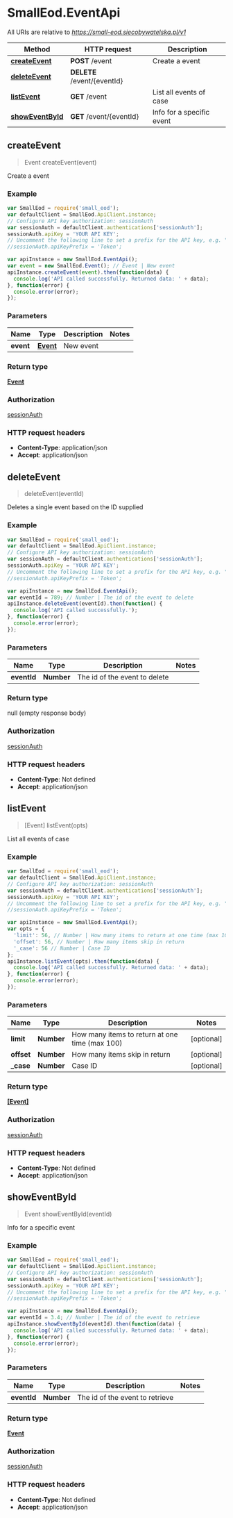 # SmallEod.EventApi

All URIs are relative to *https://small-eod.siecobywatelska.pl/v1*

Method | HTTP request | Description
------------- | ------------- | -------------
[**createEvent**](EventApi.md#createEvent) | **POST** /event | Create a event
[**deleteEvent**](EventApi.md#deleteEvent) | **DELETE** /event/{eventId} | 
[**listEvent**](EventApi.md#listEvent) | **GET** /event | List all events of case
[**showEventById**](EventApi.md#showEventById) | **GET** /event/{eventId} | Info for a specific event



## createEvent

> Event createEvent(event)

Create a event

### Example

```javascript
var SmallEod = require('small_eod');
var defaultClient = SmallEod.ApiClient.instance;
// Configure API key authorization: sessionAuth
var sessionAuth = defaultClient.authentications['sessionAuth'];
sessionAuth.apiKey = 'YOUR API KEY';
// Uncomment the following line to set a prefix for the API key, e.g. "Token" (defaults to null)
//sessionAuth.apiKeyPrefix = 'Token';

var apiInstance = new SmallEod.EventApi();
var event = new SmallEod.Event(); // Event | New event
apiInstance.createEvent(event).then(function(data) {
  console.log('API called successfully. Returned data: ' + data);
}, function(error) {
  console.error(error);
});

```

### Parameters



Name | Type | Description  | Notes
------------- | ------------- | ------------- | -------------
 **event** | [**Event**](Event.md)| New event | 

### Return type

[**Event**](Event.md)

### Authorization

[sessionAuth](../README.md#sessionAuth)

### HTTP request headers

- **Content-Type**: application/json
- **Accept**: application/json


## deleteEvent

> deleteEvent(eventId)



Deletes a single event based on the ID supplied

### Example

```javascript
var SmallEod = require('small_eod');
var defaultClient = SmallEod.ApiClient.instance;
// Configure API key authorization: sessionAuth
var sessionAuth = defaultClient.authentications['sessionAuth'];
sessionAuth.apiKey = 'YOUR API KEY';
// Uncomment the following line to set a prefix for the API key, e.g. "Token" (defaults to null)
//sessionAuth.apiKeyPrefix = 'Token';

var apiInstance = new SmallEod.EventApi();
var eventId = 789; // Number | The id of the event to delete
apiInstance.deleteEvent(eventId).then(function() {
  console.log('API called successfully.');
}, function(error) {
  console.error(error);
});

```

### Parameters



Name | Type | Description  | Notes
------------- | ------------- | ------------- | -------------
 **eventId** | **Number**| The id of the event to delete | 

### Return type

null (empty response body)

### Authorization

[sessionAuth](../README.md#sessionAuth)

### HTTP request headers

- **Content-Type**: Not defined
- **Accept**: application/json


## listEvent

> [Event] listEvent(opts)

List all events of case

### Example

```javascript
var SmallEod = require('small_eod');
var defaultClient = SmallEod.ApiClient.instance;
// Configure API key authorization: sessionAuth
var sessionAuth = defaultClient.authentications['sessionAuth'];
sessionAuth.apiKey = 'YOUR API KEY';
// Uncomment the following line to set a prefix for the API key, e.g. "Token" (defaults to null)
//sessionAuth.apiKeyPrefix = 'Token';

var apiInstance = new SmallEod.EventApi();
var opts = {
  'limit': 56, // Number | How many items to return at one time (max 100)
  'offset': 56, // Number | How many items skip in return
  '_case': 56 // Number | Case ID
};
apiInstance.listEvent(opts).then(function(data) {
  console.log('API called successfully. Returned data: ' + data);
}, function(error) {
  console.error(error);
});

```

### Parameters



Name | Type | Description  | Notes
------------- | ------------- | ------------- | -------------
 **limit** | **Number**| How many items to return at one time (max 100) | [optional] 
 **offset** | **Number**| How many items skip in return | [optional] 
 **_case** | **Number**| Case ID | [optional] 

### Return type

[**[Event]**](Event.md)

### Authorization

[sessionAuth](../README.md#sessionAuth)

### HTTP request headers

- **Content-Type**: Not defined
- **Accept**: application/json


## showEventById

> Event showEventById(eventId)

Info for a specific event

### Example

```javascript
var SmallEod = require('small_eod');
var defaultClient = SmallEod.ApiClient.instance;
// Configure API key authorization: sessionAuth
var sessionAuth = defaultClient.authentications['sessionAuth'];
sessionAuth.apiKey = 'YOUR API KEY';
// Uncomment the following line to set a prefix for the API key, e.g. "Token" (defaults to null)
//sessionAuth.apiKeyPrefix = 'Token';

var apiInstance = new SmallEod.EventApi();
var eventId = 3.4; // Number | The id of the event to retrieve
apiInstance.showEventById(eventId).then(function(data) {
  console.log('API called successfully. Returned data: ' + data);
}, function(error) {
  console.error(error);
});

```

### Parameters



Name | Type | Description  | Notes
------------- | ------------- | ------------- | -------------
 **eventId** | **Number**| The id of the event to retrieve | 

### Return type

[**Event**](Event.md)

### Authorization

[sessionAuth](../README.md#sessionAuth)

### HTTP request headers

- **Content-Type**: Not defined
- **Accept**: application/json

